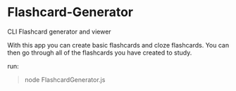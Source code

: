# Flashcard-Generator

CLI Flashcard generator and viewer

With this app you can create basic flashcards and cloze flashcards. You can then go through all of the flashcards you have created to study.

run:

> node FlashcardGenerator.js
